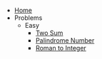 - [Home](/)
- Problems
  - Easy
    - [Two Sum](problems/easy/two-sum/README.md)
    - [Palindrome Number](problems/easy/palindrome-number/README.md)
    - [Roman to Integer](problems/easy/roman-to-integer/README.md)
